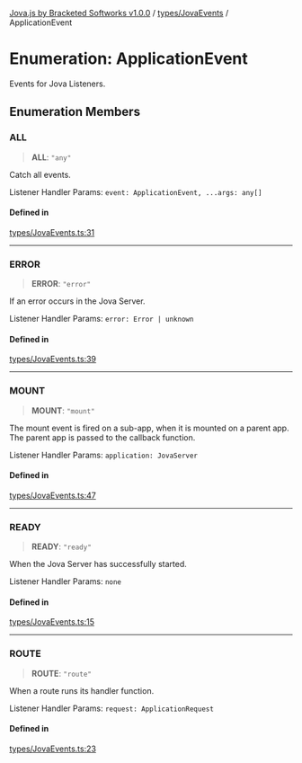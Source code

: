 [Jova.js by Bracketed Softworks v1.0.0](../wiki/modules) / [types/JovaEvents](../wiki/types.JovaEvents) / ApplicationEvent

# Enumeration: ApplicationEvent

Events for Jova Listeners.

## Enumeration Members

### ALL

> **ALL**: `"any"`

Catch all events.

Listener Handler Params: `event: ApplicationEvent, ...args: any[]`

#### Defined in

[types/JovaEvents.ts:31](https://github.com/Bracketed/jova.js/blob/c23178b8e91726d68082478cffbb501e8952a3a3/src/types/JovaEvents.ts#L31)

***

### ERROR

> **ERROR**: `"error"`

If an error occurs in the Jova Server.

Listener Handler Params: `error: Error | unknown`

#### Defined in

[types/JovaEvents.ts:39](https://github.com/Bracketed/jova.js/blob/c23178b8e91726d68082478cffbb501e8952a3a3/src/types/JovaEvents.ts#L39)

***

### MOUNT

> **MOUNT**: `"mount"`

The mount event is fired on a sub-app, when it is mounted on a parent app. The parent app is passed to the callback function.

Listener Handler Params: `application: JovaServer`

#### Defined in

[types/JovaEvents.ts:47](https://github.com/Bracketed/jova.js/blob/c23178b8e91726d68082478cffbb501e8952a3a3/src/types/JovaEvents.ts#L47)

***

### READY

> **READY**: `"ready"`

When the Jova Server has successfully started.

Listener Handler Params: `none`

#### Defined in

[types/JovaEvents.ts:15](https://github.com/Bracketed/jova.js/blob/c23178b8e91726d68082478cffbb501e8952a3a3/src/types/JovaEvents.ts#L15)

***

### ROUTE

> **ROUTE**: `"route"`

When a route runs its handler function.

Listener Handler Params: `request: ApplicationRequest`

#### Defined in

[types/JovaEvents.ts:23](https://github.com/Bracketed/jova.js/blob/c23178b8e91726d68082478cffbb501e8952a3a3/src/types/JovaEvents.ts#L23)
